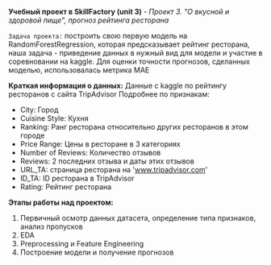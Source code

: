 **Учебный проект в SkillFactory (unit 3)** - *Проект 3. "О вкусной и здоровой пище", прогноз рейтинга ресторана*

`Задача проекта:` построить свою первую модель на RandomForestRegression, которая предсказывает рейтинг ресторана, наша задача - приведение данных в нужный вид для модели и участие в соревновании на kaggle.
Для оценки точности прогнозов, сделанных моделью, использовалась метрика MAE

**Краткая информация о данных:**
Данные с kaggle по рейтингу ресторанов с сайта TripAdvisor
Подробнее по признакам:
* City: Город 
* Cuisine Style: Кухня
* Ranking: Ранг ресторана относительно других ресторанов в этом городе
* Price Range: Цены в ресторане в 3 категориях
* Number of Reviews: Количество отзывов
* Reviews: 2 последних отзыва и даты этих отзывов
* URL_TA: страница ресторана на 'www.tripadvisor.com' 
* ID_TA: ID ресторана в TripAdvisor
* Rating: Рейтинг ресторана

**Этапы работы над проектом:**
1. Первичный осмотр данных датасета, определение типа признаков, анализ пропусков
2. EDA
3. Preprocessing и Feature Engineering
4. Построение модели и получение прогнозов


